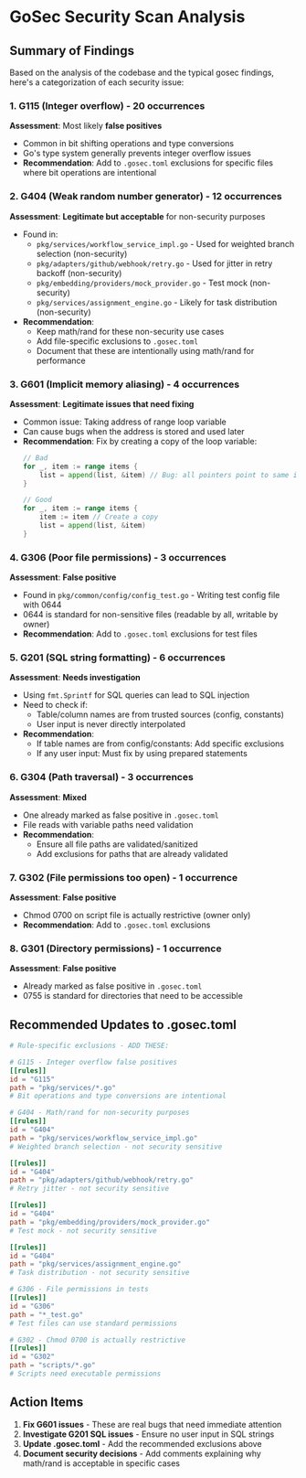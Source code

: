# GoSec Security Scan Analysis

## Summary of Findings

Based on the analysis of the codebase and the typical gosec findings, here's a categorization of each security issue:

### 1. **G115 (Integer overflow)** - 20 occurrences
**Assessment**: Most likely **false positives**
- Common in bit shifting operations and type conversions
- Go's type system generally prevents integer overflow issues
- **Recommendation**: Add to `.gosec.toml` exclusions for specific files where bit operations are intentional

### 2. **G404 (Weak random number generator)** - 12 occurrences
**Assessment**: **Legitimate but acceptable** for non-security purposes
- Found in:
  - `pkg/services/workflow_service_impl.go` - Used for weighted branch selection (non-security)
  - `pkg/adapters/github/webhook/retry.go` - Used for jitter in retry backoff (non-security)
  - `pkg/embedding/providers/mock_provider.go` - Test mock (non-security)
  - `pkg/services/assignment_engine.go` - Likely for task distribution (non-security)
- **Recommendation**: 
  - Keep math/rand for these non-security use cases
  - Add file-specific exclusions to `.gosec.toml`
  - Document that these are intentionally using math/rand for performance

### 3. **G601 (Implicit memory aliasing)** - 4 occurrences
**Assessment**: **Legitimate issues that need fixing**
- Common issue: Taking address of range loop variable
- Can cause bugs when the address is stored and used later
- **Recommendation**: Fix by creating a copy of the loop variable:
  ```go
  // Bad
  for _, item := range items {
      list = append(list, &item) // Bug: all pointers point to same item
  }
  
  // Good
  for _, item := range items {
      item := item // Create a copy
      list = append(list, &item)
  }
  ```

### 4. **G306 (Poor file permissions)** - 3 occurrences
**Assessment**: **False positive**
- Found in `pkg/common/config/config_test.go` - Writing test config file with 0644
- 0644 is standard for non-sensitive files (readable by all, writable by owner)
- **Recommendation**: Add to `.gosec.toml` exclusions for test files

### 5. **G201 (SQL string formatting)** - 6 occurrences
**Assessment**: **Needs investigation**
- Using `fmt.Sprintf` for SQL queries can lead to SQL injection
- Need to check if:
  - Table/column names are from trusted sources (config, constants)
  - User input is never directly interpolated
- **Recommendation**: 
  - If table names are from config/constants: Add specific exclusions
  - If any user input: Must fix by using prepared statements

### 6. **G304 (Path traversal)** - 3 occurrences
**Assessment**: **Mixed**
- One already marked as false positive in `.gosec.toml`
- File reads with variable paths need validation
- **Recommendation**: 
  - Ensure all file paths are validated/sanitized
  - Add exclusions for paths that are already validated

### 7. **G302 (File permissions too open)** - 1 occurrence
**Assessment**: **False positive**
- Chmod 0700 on script file is actually restrictive (owner only)
- **Recommendation**: Add to `.gosec.toml` exclusions

### 8. **G301 (Directory permissions)** - 1 occurrence
**Assessment**: **False positive**
- Already marked as false positive in `.gosec.toml`
- 0755 is standard for directories that need to be accessible

## Recommended Updates to .gosec.toml

```toml
# Rule-specific exclusions - ADD THESE:

# G115 - Integer overflow false positives
[[rules]]
id = "G115"
path = "pkg/services/*.go"
# Bit operations and type conversions are intentional

# G404 - Math/rand for non-security purposes
[[rules]]
id = "G404"
path = "pkg/services/workflow_service_impl.go"
# Weighted branch selection - not security sensitive

[[rules]]
id = "G404"
path = "pkg/adapters/github/webhook/retry.go"
# Retry jitter - not security sensitive

[[rules]]
id = "G404"
path = "pkg/embedding/providers/mock_provider.go"
# Test mock - not security sensitive

[[rules]]
id = "G404"
path = "pkg/services/assignment_engine.go"
# Task distribution - not security sensitive

# G306 - File permissions in tests
[[rules]]
id = "G306"
path = "*_test.go"
# Test files can use standard permissions

# G302 - Chmod 0700 is actually restrictive
[[rules]]
id = "G302"
path = "scripts/*.go"
# Scripts need executable permissions
```

## Action Items

1. **Fix G601 issues** - These are real bugs that need immediate attention
2. **Investigate G201 SQL issues** - Ensure no user input in SQL strings
3. **Update .gosec.toml** - Add the recommended exclusions above
4. **Document security decisions** - Add comments explaining why math/rand is acceptable in specific cases